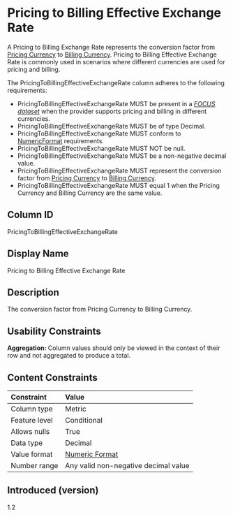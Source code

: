 # Pricing to Billing Effective Exchange Rate

A Pricing to Billing Exchange Rate represents the conversion factor from [Pricing Currency](#pricingcurrency) to [Billing Currency](#billingcurrency).  Pricing to Billing Effective Exchange Rate is commonly used in scenarios where different currencies are used for pricing and billing.  

The PricingToBillingEffectiveExchangeRate column adheres to the following requirements:

* PricingToBillingEffectiveExchangeRate MUST be present in a [*FOCUS dataset*](#glossary:FOCUS-dataset) when the provider supports pricing and billing in different currencies.
* PricingToBillingEffectiveExchangeRate MUST be of type Decimal.
* PricingToBillingEffectiveExchangeRate MUST conform to [NumericFormat](#numericformat) requirements.
* PricingToBillingEffectiveExchangeRate MUST NOT be null.
* PricingToBillingEffectiveExchangeRate MUST be a non-negative decimal value.
* PricingToBillingEffectiveExchangeRate MUST represent the conversion factor from [Pricing Currency](#pricingcurrency) to [Billing Currency](#billingcurrency).
* PricingToBillingEffectiveExchangeRate MUST equal 1 when the Pricing Currency and Billing Currency are the same value.

## Column ID

PricingToBillingEffectiveExchangeRate

## Display Name

Pricing to Billing Effective Exchange Rate

## Description

The conversion factor from Pricing Currency to Billing Currency.

## Usability Constraints

**Aggregation:** Column values should only be viewed in the context of their row and not aggregated to produce a total.

## Content Constraints

| Constraint      | Value                                |
|:----------------|:-------------------------------------|
| Column type     | Metric                               |
| Feature level   | Conditional                          |
| Allows nulls    | True                                 |
| Data type       | Decimal                              |
| Value format    | [Numeric Format](#numericformat)     |
| Number range    | Any valid non-negative decimal value |

## Introduced (version)

1.2
